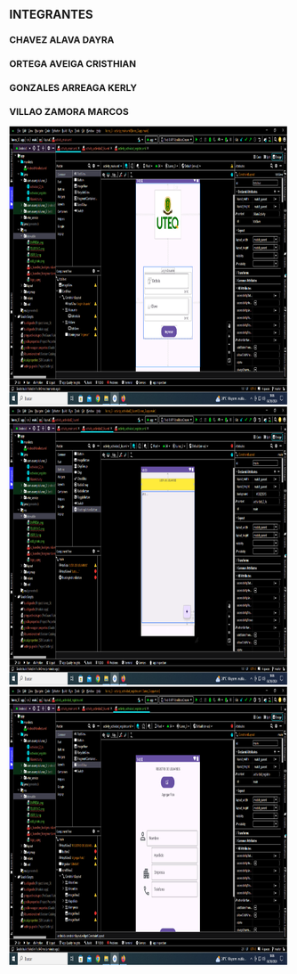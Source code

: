 ## INTEGRANTES ##
### CHAVEZ ALAVA DAYRA ###
### ORTEGA AVEIGA CRISTHIAN ###
### GONZALES ARREAGA KERLY  ###
### VILLAO ZAMORA MARCOS ###
<img src="Captura de pantalla (2).png" width= "500" height="500">
<img src="Captura de pantalla (3).png" width= "500" height="500">
<img src="Captura de pantalla (4).png" width= "500" height="500">
